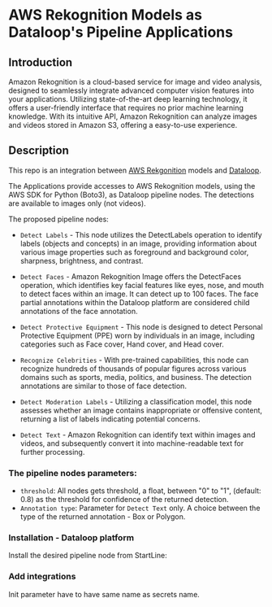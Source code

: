 # AWS Rekognition Models as Dataloop's Pipeline Applications

## Introduction

Amazon Rekognition is a cloud-based service for image and video analysis, designed to seamlessly integrate advanced 
computer vision features into your applications. Utilizing state-of-the-art deep learning technology, it offers a 
user-friendly interface that requires no prior machine learning knowledge. With its intuitive API, Amazon Rekognition 
can analyze images and videos stored in Amazon S3, offering a easy-to-use experience.


## Description

This repo is an integration between [AWS Rekgonition](https://docs.aws.amazon.com/rekognition/)
models and [Dataloop](https://dataloop.ai/).

The Applications provide accesses to AWS Rekognition models, using the AWS SDK for Python (Boto3), as Dataloop pipeline 
nodes. The detections are available to images only (not videos).

The proposed pipeline nodes:

* ```Detect Labels``` -  This node utilizes the DetectLabels operation to identify labels (objects and concepts) in 
an image, providing information about various image properties such as foreground and background color, sharpness, 
brightness, and contrast.


* ```Detect Faces``` - Amazon Rekognition Image offers the DetectFaces operation, which identifies key facial features 
like eyes, nose, and mouth to detect faces within an image. It can detect up to 100 faces. The face partial 
annotations within the Dataloop platform are considered child annotations of the face annotation.

* ```Detect Protective Equipment``` - This node is designed to detect Personal Protective Equipment (PPE) worn by 
individuals in an image, including categories such as Face cover, Hand cover, and Head cover.

* ```Recognize Celebrities``` - With pre-trained capabilities, this node can recognize hundreds of thousands of popular 
figures across various domains such as sports, media, politics, and business. The detection annotations are similar to 
those of face detection.

* ```Detect Moderation Labels``` - Utilizing a classification model, this node assesses whether an image contains 
inappropriate or offensive content, returning a list of labels indicating potential concerns.

* ```Detect Text``` - Amazon Rekognition can identify text within images and videos, and subsequently convert it into 
machine-readable text for further processing.

### The pipeline nodes parameters:

* ```threshold```: All nodes gets threshold, a float, between "0" to "1", (default: 0.8) as the threshold for 
confidence of the returned detection.
* ```Annotation type```: Parameter for ```Detect Text``` only. A choice between the type of the returned annotation - 
Box or Polygon.  

### Installation - Dataloop platform
Install the desired pipeline node from StartLine:

[](..%2F..%2F..%2FDocuments%2FBandicam%2Fbandicam%202024-03-17%2015-15-44-872.mp4)

### Add integrations
Init parameter have to have same name as secrets name.

[](..%2F..%2F..%2FDocuments%2FBandicam%2Fbandicam%202024-03-17%2015-16-15-658.mp4)